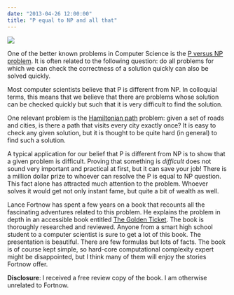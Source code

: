 ```yaml
---
date: "2013-04-26 12:00:00"
title: "P equal to NP and all that"
---
```



<a href="https://www.amazon.com/The-Golden-Ticket-Search-Impossible/dp/0691156492/"><img decoding="async" src="http://press.princeton.edu/images/j9937.gif" /></a>

One of the better known problems in Computer Science is the [P versus NP problem](https://en.wikipedia.org/wiki/P_versus_NP_problem). It is often related to the following question: do all problems for which we can check the correctness of a solution quickly can also be solved quickly.

Most computer scientists believe that P is different from NP. In colloquial terms, this means that we believe that there are problems whose solution can be checked quickly but such that it is very difficult to find the solution.

One relevant problem is the [Hamiltonian path](https://en.wikipedia.org/wiki/Hamiltonian_cycle) problem: given a set of roads and cities, is there a path that visits every city exactly once? It is easy to check any given solution, but it is thought to be quite hard (in general) to find such a solution.

A typical application for our belief that P is different from NP is to show that a given problem is difficult. Proving that something is _difficult_ does not sound very important and practical at first, but it can save your job!
There is a million dollar prize to whoever can resolve the P is equal to NP question. This fact alone has attracted much attention to the problem. Whoever solves it would get not only instant fame, but quite a bit of wealth as well.

Lance Fortnow has spent a few years on a book that recounts all the fascinating adventures related to this problem. He explains the problem in depth in an accessible book entitled [The Golden Ticket](https://www.amazon.com/The-Golden-Ticket-Search-Impossible/dp/0691156492/). The book is thoroughly researched and reviewed. Anyone from a smart high school student to a computer scientist is sure to get a lot of this book. The presentation is beautiful. There are few formulas but lots of facts. The book is of course kept simple, so hard-core computational complexity expert might be disappointed, but I think many of them will enjoy the stories Fortnow offer.

__Disclosure__: I received a free review copy of the book. I am otherwise unrelated to Fortnow.

